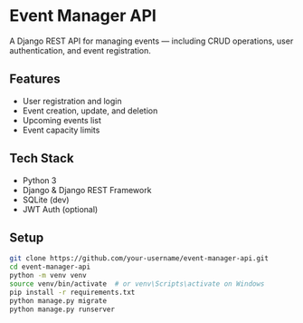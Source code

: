 # Event Manager API

A Django REST API for managing events — including CRUD operations, user authentication, and event registration.

## Features

- User registration and login
- Event creation, update, and deletion
- Upcoming events list
- Event capacity limits

## Tech Stack

- Python 3
- Django & Django REST Framework
- SQLite (dev)
- JWT Auth (optional)

## Setup

```bash
git clone https://github.com/your-username/event-manager-api.git
cd event-manager-api
python -m venv venv
source venv/bin/activate  # or venv\Scripts\activate on Windows
pip install -r requirements.txt
python manage.py migrate
python manage.py runserver
